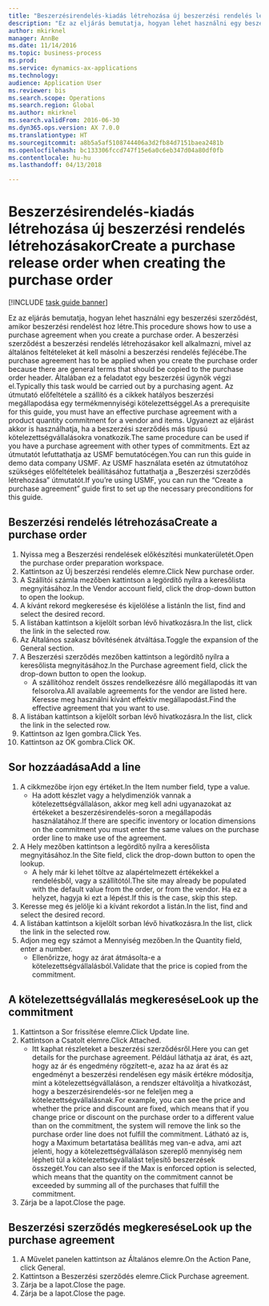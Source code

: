 ```yaml
--- 
title: "Beszerzésirendelés-kiadás létrehozása új beszerzési rendelés létrehozásakor"
description: "Ez az eljárás bemutatja, hogyan lehet használni egy beszerzési szerződést, amikor beszerzési rendelést hoz létre."
author: mkirknel
manager: AnnBe
ms.date: 11/14/2016
ms.topic: business-process
ms.prod: 
ms.service: dynamics-ax-applications
ms.technology: 
audience: Application User
ms.reviewer: bis
ms.search.scope: Operations
ms.search.region: Global
ms.author: mkirknel
ms.search.validFrom: 2016-06-30
ms.dyn365.ops.version: AX 7.0.0
ms.translationtype: HT
ms.sourcegitcommit: a8b5a5af5108744406a3d2fb84d7151baea2481b
ms.openlocfilehash: bc133306fccd747f15e6a0c6eb347d04a80df0fb
ms.contentlocale: hu-hu
ms.lasthandoff: 04/13/2018

---
```

# <a name="create-a-purchase-release-order-when-creating-the-purchase-order"></a><span data-ttu-id="5a349-103">Beszerzésirendelés-kiadás létrehozása új beszerzési rendelés létrehozásakor</span><span class="sxs-lookup"><span data-stu-id="5a349-103">Create a purchase release order when creating the purchase order</span></span>

[!INCLUDE [task guide banner](../../includes/task-guide-banner.md)]

<span data-ttu-id="5a349-104">Ez az eljárás bemutatja, hogyan lehet használni egy beszerzési szerződést, amikor beszerzési rendelést hoz létre.</span><span class="sxs-lookup"><span data-stu-id="5a349-104">This procedure shows how to use a purchase agreement when you create a purchase order.</span></span> <span data-ttu-id="5a349-105">A beszerzési szerződést a beszerzési rendelés létrehozásakor kell alkalmazni, mivel az általános feltételeket át kell másolni a beszerzési rendelés fejlécébe.</span><span class="sxs-lookup"><span data-stu-id="5a349-105">The purchase agreement has to be applied when you create the purchase order because there are general terms that should be copied to the purchase order header.</span></span> <span data-ttu-id="5a349-106">Általában ez a feladatot egy beszerzési ügynök végzi el.</span><span class="sxs-lookup"><span data-stu-id="5a349-106">Typically this task would be carried out by a purchasing agent.</span></span> <span data-ttu-id="5a349-107">Az útmutató előfeltétele a szállító és a cikkek hatályos beszerzési megállapodása egy termékmennyiségi kötelezettséggel.</span><span class="sxs-lookup"><span data-stu-id="5a349-107">As a prerequisite for this guide, you must have an effective purchase agreement with a product quantity commitment for a vendor and items.</span></span> <span data-ttu-id="5a349-108">Ugyanezt az eljárást akkor is használhatja, ha a beszerzési szerződés más típusú kötelezettségvállalásokra vonatkozik.</span><span class="sxs-lookup"><span data-stu-id="5a349-108">The same procedure can be used if you have a purchase agreement with other types of commitments.</span></span> <span data-ttu-id="5a349-109">Ezt az útmutatót lefuttathatja az USMF bemutatócégen.</span><span class="sxs-lookup"><span data-stu-id="5a349-109">You can run this guide in demo data company USMF.</span></span> <span data-ttu-id="5a349-110">Az USMF használata esetén az útmutatóhoz szükséges előfeltételek beállításához futtathatja a „Beszerzési szerződés létrehozása” útmutatót.</span><span class="sxs-lookup"><span data-stu-id="5a349-110">If you’re using USMF, you can run the “Create a purchase agreement” guide first to set up the necessary preconditions for this guide.</span></span>


## <a name="create-a-purchase-order"></a><span data-ttu-id="5a349-111">Beszerzési rendelés létrehozása</span><span class="sxs-lookup"><span data-stu-id="5a349-111">Create a purchase order</span></span>
1. <span data-ttu-id="5a349-112">Nyissa meg a Beszerzési rendelések előkészítési munkaterületét.</span><span class="sxs-lookup"><span data-stu-id="5a349-112">Open the purchase order preparation workspace.</span></span>
2. <span data-ttu-id="5a349-113">Kattintson az Új beszerzési rendelés elemre.</span><span class="sxs-lookup"><span data-stu-id="5a349-113">Click New purchase order.</span></span>
3. <span data-ttu-id="5a349-114">A Szállítói számla mezőben kattintson a legördítő nyílra a keresőlista megnyitásához.</span><span class="sxs-lookup"><span data-stu-id="5a349-114">In the Vendor account field, click the drop-down button to open the lookup.</span></span>
4. <span data-ttu-id="5a349-115">A kívánt rekord megkeresése és kijelölése a listán</span><span class="sxs-lookup"><span data-stu-id="5a349-115">In the list, find and select the desired record.</span></span>
5. <span data-ttu-id="5a349-116">A listában kattintson a kijelölt sorban lévő hivatkozásra.</span><span class="sxs-lookup"><span data-stu-id="5a349-116">In the list, click the link in the selected row.</span></span>
6. <span data-ttu-id="5a349-117">Az Általános szakasz bővítésének átváltása.</span><span class="sxs-lookup"><span data-stu-id="5a349-117">Toggle the expansion of the General section.</span></span>
7. <span data-ttu-id="5a349-118">A Beszerzési szerződés mezőben kattintson a legördítő nyílra a keresőlista megnyitásához.</span><span class="sxs-lookup"><span data-stu-id="5a349-118">In the Purchase agreement field, click the drop-down button to open the lookup.</span></span>
    * <span data-ttu-id="5a349-119">A szállítóhoz rendelt összes rendelkezésre álló megállapodás itt van felsorolva.</span><span class="sxs-lookup"><span data-stu-id="5a349-119">All available agreements for the vendor are listed here.</span></span> <span data-ttu-id="5a349-120">Keresse meg használni kívánt effektív megállapodást.</span><span class="sxs-lookup"><span data-stu-id="5a349-120">Find the effective agreement that you want to use.</span></span>  
8. <span data-ttu-id="5a349-121">A listában kattintson a kijelölt sorban lévő hivatkozásra.</span><span class="sxs-lookup"><span data-stu-id="5a349-121">In the list, click the link in the selected row.</span></span>
9. <span data-ttu-id="5a349-122">Kattintson az Igen gombra.</span><span class="sxs-lookup"><span data-stu-id="5a349-122">Click Yes.</span></span>
10. <span data-ttu-id="5a349-123">Kattintson az OK gombra.</span><span class="sxs-lookup"><span data-stu-id="5a349-123">Click OK.</span></span>

## <a name="add-a-line"></a><span data-ttu-id="5a349-124">Sor hozzáadása</span><span class="sxs-lookup"><span data-stu-id="5a349-124">Add a line</span></span>
1. <span data-ttu-id="5a349-125">A cikkmezőbe írjon egy értéket.</span><span class="sxs-lookup"><span data-stu-id="5a349-125">In the Item number field, type a value.</span></span>
    * <span data-ttu-id="5a349-126">Ha adott készlet vagy a helydimenziók vannak a kötelezettségvállaláson, akkor meg kell adni ugyanazokat az értékeket a beszerzésirendelés-soron a megállapodás használatához.</span><span class="sxs-lookup"><span data-stu-id="5a349-126">If there are specific inventory or location dimensions on the commitment you must enter the same values on the purchase order line to make use of the agreement.</span></span>  
2. <span data-ttu-id="5a349-127">A Hely mezőben kattintson a legördítő nyílra a keresőlista megnyitásához.</span><span class="sxs-lookup"><span data-stu-id="5a349-127">In the Site field, click the drop-down button to open the lookup.</span></span>
    * <span data-ttu-id="5a349-128">A hely már ki lehet töltve az alapértelmezett értékekkel a rendelésből, vagy a szállítótól.</span><span class="sxs-lookup"><span data-stu-id="5a349-128">The site may already be populated with the default value from the order, or from the vendor.</span></span> <span data-ttu-id="5a349-129">Ha ez a helyzet, hagyja ki ezt a lépést.</span><span class="sxs-lookup"><span data-stu-id="5a349-129">If this is the case, skip this step.</span></span>  
3. <span data-ttu-id="5a349-130">Keresse meg és jelölje ki a kívánt rekordot a listán.</span><span class="sxs-lookup"><span data-stu-id="5a349-130">In the list, find and select the desired record.</span></span>
4. <span data-ttu-id="5a349-131">A listában kattintson a kijelölt sorban lévő hivatkozásra.</span><span class="sxs-lookup"><span data-stu-id="5a349-131">In the list, click the link in the selected row.</span></span>
5. <span data-ttu-id="5a349-132">Adjon meg egy számot a Mennyiség mezőben.</span><span class="sxs-lookup"><span data-stu-id="5a349-132">In the Quantity field, enter a number.</span></span>
    * <span data-ttu-id="5a349-133">Ellenőrizze, hogy az árat átmásolta-e a kötelezettségvállalásból.</span><span class="sxs-lookup"><span data-stu-id="5a349-133">Validate that the price is copied from the commitment.</span></span>  

## <a name="look-up-the-commitment"></a><span data-ttu-id="5a349-134">A kötelezettségvállalás megkeresése</span><span class="sxs-lookup"><span data-stu-id="5a349-134">Look up the commitment</span></span>
1. <span data-ttu-id="5a349-135">Kattintson a Sor frissítése elemre.</span><span class="sxs-lookup"><span data-stu-id="5a349-135">Click Update line.</span></span>
2. <span data-ttu-id="5a349-136">Kattintson a Csatolt elemre.</span><span class="sxs-lookup"><span data-stu-id="5a349-136">Click Attached.</span></span>
    * <span data-ttu-id="5a349-137">Itt kaphat részleteket a beszerzési szerződésről.</span><span class="sxs-lookup"><span data-stu-id="5a349-137">Here you can get details for the purchase agreement.</span></span> <span data-ttu-id="5a349-138">Például láthatja az árat, és azt, hogy az ár és engedmény rögzített-e, azaz ha az árat és az engedményt a beszerzési rendelésen egy másik értékre módosítja, mint a kötelezettségvállaláson, a rendszer eltávolítja a hivatkozást, hogy a beszerzésirendelés-sor ne feleljen meg a kötelezettségvállalásnak.</span><span class="sxs-lookup"><span data-stu-id="5a349-138">For example, you can see the price and whether the price and discount are fixed, which means that if you change price or discount on the purchase order to a different value than on the commitment, the system will remove the link so the purchase order line does not fulfill the commitment.</span></span> <span data-ttu-id="5a349-139">Látható az is, hogy a Maximum betartatása beállítás meg van-e adva, ami azt jelenti, hogy a kötelezettségvállaláson szereplő mennyiség nem lépheti túl a kötelezettségvállalást teljesítő beszerzések összegét.</span><span class="sxs-lookup"><span data-stu-id="5a349-139">You can also see if the Max is enforced option is selected, which means that the quantity on the commitment cannot be exceeded by summing all of the purchases that fulfill the commitment.</span></span>  
3. <span data-ttu-id="5a349-140">Zárja be a lapot.</span><span class="sxs-lookup"><span data-stu-id="5a349-140">Close the page.</span></span>

## <a name="look-up-the-purchase-agreement"></a><span data-ttu-id="5a349-141">Beszerzési szerződés megkeresése</span><span class="sxs-lookup"><span data-stu-id="5a349-141">Look up the purchase agreement</span></span>
1. <span data-ttu-id="5a349-142">A Művelet panelen kattintson az Általános elemre.</span><span class="sxs-lookup"><span data-stu-id="5a349-142">On the Action Pane, click General.</span></span>
2. <span data-ttu-id="5a349-143">Kattintson a Beszerzési szerződés elemre.</span><span class="sxs-lookup"><span data-stu-id="5a349-143">Click Purchase agreement.</span></span>
3. <span data-ttu-id="5a349-144">Zárja be a lapot.</span><span class="sxs-lookup"><span data-stu-id="5a349-144">Close the page.</span></span>
4. <span data-ttu-id="5a349-145">Zárja be a lapot.</span><span class="sxs-lookup"><span data-stu-id="5a349-145">Close the page.</span></span>


